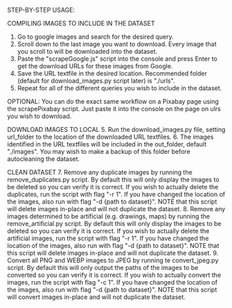 STEP-BY-STEP USAGE:

COMPILING IMAGES TO INCLUDE IN THE DATASET
1. Go to google images and search for the desired query.
2. Scroll down to the last image you want to download. Every image that you scroll to will be downloaded into the dataset.
3. Paste the "scrapeGoogle.js" script into the console and press Enter to get the download URLs for these images from Google.
4. Save the URL textfile in the desired location. Recommended folder (default for download_images.py script later) is "./urls".
5. Repeat for all of the different queries you wish to include in the dataset.

OPTIONAL: You can do the exact same workflow on a Pixabay page using the scrapePixabay script. Just paste it into the console on the page on ulrs you wish to download.

DOWNLOAD IMAGES TO LOCAL
5. Run the download_images.py file, setting url_folder to the location of the downloaded URL textfiles.
6. The images identified in the URL textfiles will be included in the out_folder, default "./images". You may wish to make a backup of this folder before autocleaning the dataset.

CLEAN DATASET
7. Remove any duplicate images by running the remove_duplicates.py script. By default this will only display the images to be deleted so you can verify it is correct. If you wish to actually delete the duplicates, run the script with flag "-r 1". If you have changed the location of the images, also run with flag "-d {path to dataset}". NOTE that this script will delete images in-place and will not duplicate the dataset.
8. Remove any images determined to be artificial (e.g. drawings, maps) by running the remove_artificial.py script. By default this will only display the images to be deleted so you can verify it is correct. If you wish to actually delete the artificial images, run the script with flag "-r 1". If you have changed the location of the images, also run with flag "-d {path to dataset}". NOTE that this script will delete images in-place and will not duplicate the dataset.
9. Convert all PNG and WEBP images to JPEG by running te convert_jpeg.py script. By default this will only output the paths of the images to be converted so you can verify it is correct. If you wish to actually convert the images, run the script with flag "-c 1". If you have changed the location of the images, also run with flag "-d {path to dataset}". NOTE that this script will convert images in-place and will not duplicate the dataset.
